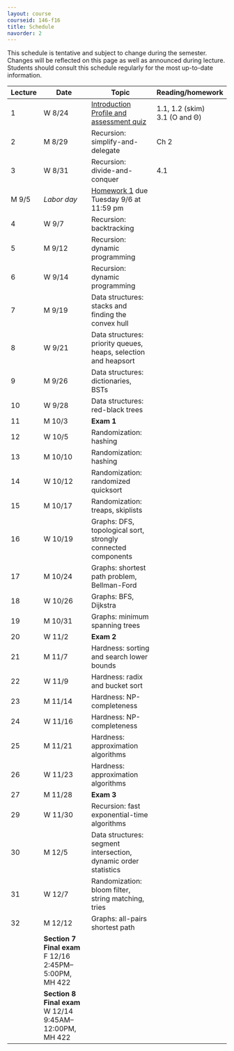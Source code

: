 ```yaml
---
layout: course
courseid: 146-f16
title: Schedule
navorder: 2
---
```


<a name="schedule"></a>

This schedule is tentative and subject to change during the semester. Changes will be reflected on this page as well as announced during lecture. Students should consult this schedule regularly for the most up-to-date information.

Lecture|Date|Topic|Reading/homework
-------|----|-----|-------
1 | W 8/24 | [Introduction](introduction.html)<br>[Profile and assessment quiz](quiz.pdf) | 1.1, 1.2 (skim) <br> 3.1 (O and &Theta;)
2 | M 8/29 | Recursion: simplify-and-delegate | Ch 2
3 | W 8/31 | Recursion: divide-and-conquer | 4.1
 | M 9/5 | _Labor day_ | [Homework 1](homework01.html) due Tuesday 9/6 at 11:59 pm
4 | W 9/7 | Recursion: backtracking
5 | M 9/12 | Recursion: dynamic programming
6 | W 9/14 | Recursion: dynamic programming
7 | M 9/19 | Data structures: stacks and finding the convex hull
8 | W 9/21 | Data structures: priority queues, heaps, selection and heapsort
9 | M 9/26 | Data structures: dictionaries, BSTs
10 | W 9/28 | Data structures: red-black trees
11 | M 10/3 | __Exam 1__
12 | W 10/5 | Randomization: hashing
13 | M 10/10 | Randomization: hashing
14 | W 10/12 | Randomization: randomized quicksort
15 | M 10/17 | Randomization: treaps, skiplists
16 | W 10/19 | Graphs: DFS, topological sort, strongly connected components
17 | M 10/24 | Graphs: shortest path problem, Bellman-Ford
18 | W 10/26 | Graphs: BFS, Dijkstra
19 | M 10/31 | Graphs: minimum spanning trees
20 | W 11/2 | __Exam 2__
21 | M 11/7 | Hardness: sorting and search lower bounds
22 | W 11/9 | Hardness: radix and bucket sort
23 | M 11/14 | Hardness: NP-completeness
24 | W 11/16 | Hardness: NP-completeness
25 | M 11/21 | Hardness: approximation algorithms
26 | W 11/23 | Hardness: approximation algorithms
27 | M 11/28 | __Exam 3__
29 | W 11/30 | Recursion: fast exponential-time algorithms
30 | M 12/5 | Data structures: segment intersection, dynamic order statistics
31 | W 12/7 | Randomization: bloom filter, string matching, tries
32 | M 12/12 | Graphs: all-pairs shortest path
| | __Section 7 Final exam__ F 12/16 2:45PM&ndash;5:00PM, MH 422<br />
| | __Section 8 Final exam__ W 12/14 9:45AM&ndash;12:00PM, MH 422
